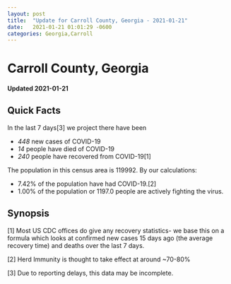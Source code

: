 ```yaml
---
layout: post
title:  "Update for Carroll County, Georgia - 2021-01-21"
date:   2021-01-21 01:01:29 -0600
categories: Georgia,Carroll
---
```


# Carroll County, Georgia
#### Updated 2021-01-21

## Quick Facts

In the last 7 days[3] we project there have been
- *448* new cases of COVID-19
- *14* people have died of COVID-19
- *240* people have recovered from COVID-19[1]

The population in this census area is 119992. By our calculations:
- 7.42% of the population have had COVID-19.[2]
- 1.00% of the population or 1197.0 people are actively fighting the virus.

## Synopsis




[1] Most US CDC offices do give any recovery statistics- we base this on a formula which looks at confirmed new cases
15 days ago (the average recovery time) and deaths over the last 7 days.

[2] Herd Immunity is thought to take effect at around ~70-80%

[3] Due to reporting delays, this data may be incomplete.
 
    